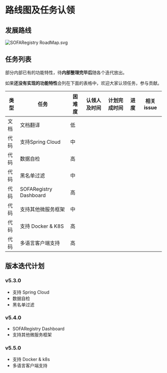 # 路线图及任务认领
## 发展路线
![SOFARegistry RoadMap.svg](https://gw.alipayobjects.com/zos/basement_prod/bcfb5589-d1a0-45d6-a2ce-289c476311f5.svg)


## 任务列表
部分内部已有的功能特性，待**内部整理完毕后**随各个迭代放出。

如果**还没有实现的功能特性**会列在下面的表格中，欢迎大家认领任务，参与贡献。

| 类型 | 任务 | 困难度 | 认领人及时间 | 计划完成时间 | 进度 | 相关issue |
| --- | --- | --- | --- | --- | --- | --- |
| 文档 | 文档翻译 | 低 |  |  |  |  |
| 代码 | 支持Spring Cloud | 中 |  |  |  |  |
| 代码 | 数据自检 | 高 |  |  |  |  |
| 代码 | 黑名单过滤 | 中 |  |  |  |  |
| 代码 | SOFARegistry Dashboard | 高 |  |  |  |  |
| 代码 | 支持其他微服务框架 | 中 |  |  |  |  |
| 代码 | 支持 Docker & K8S | 高 |  |  |  |  |
| 代码 | 多语言客户端支持 | 高 |  |  |  |  |


## 版本迭代计划

### v5.3.0
* 支持 Spring Cloud
* 数据自检
* 黑名单过滤

### v5.4.0
* SOFARegistry Dashboard
* 支持其他微服务框架

### v5.5.0
* 支持 Docker & k8s
* 多语言客户端支持